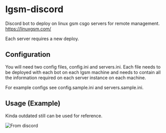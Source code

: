# lgsm-discord
Discord bot to deploy on linux gsm csgo servers for remote management. https://linuxgsm.com/

Each server requires a new deploy.

## Configuration

You will need two config files, config.ini and servers.ini. Each file needs to be deployed with each bot on each lgsm machine and needs to contain all the information required on each server instance on each machine.

For example configs see config.sample.ini and servers.sample.ini.

## Usage (Example)

Kinda outdated still can be used for reference.

![From discord](https://i.imgur.com/9cXId8a.png)